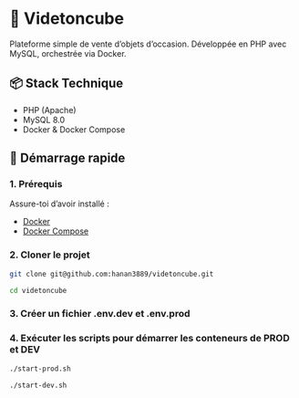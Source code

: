 # 🧊 Videtoncube

Plateforme simple de vente d’objets d’occasion. Développée en PHP avec MySQL, orchestrée via Docker.

## 📦 Stack Technique

- PHP (Apache)
- MySQL 8.0
- Docker & Docker Compose

## 🚀 Démarrage rapide

### 1. Prérequis

Assure-toi d’avoir installé :

- [Docker](https://www.docker.com/products/docker-desktop)
- [Docker Compose](https://docs.docker.com/compose/install/)

### 2. Cloner le projet

```bash
git clone git@github.com:hanan3889/videtoncube.git
````
```bash
cd videtoncube
````
### 3. Créer un fichier .env.dev et .env.prod

### 4. Exécuter les scripts pour démarrer les conteneurs de PROD et DEV

```bash
./start-prod.sh
```` 

```bash
./start-dev.sh
```` 
